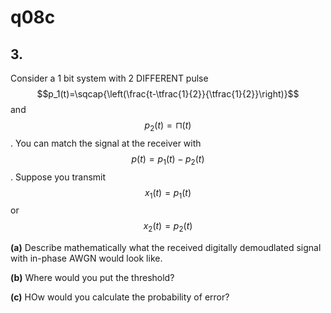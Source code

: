 # q08c

## 3.
Consider a 1 bit system with 2 DIFFERENT pulse $$p_1(t)=\sqcap{\left(\frac{t-\tfrac{1}{2}}{\tfrac{1}{2}}\right)}$$ and $$p_2(t)=\sqcap{(t)}$$.
You can match the signal at the receiver with $$p(t)=p_1(t)-p_2(t)$$. Suppose you transmit $$x_1(t)=p_1(t)$$ or $$x_2(t)=p_2(t)$$

**(a)** Describe mathematically what the received digitally demoudlated signal with in-phase AWGN would look like.

**(b)** Where would you put the threshold?

**(c)** HOw would you calculate the probability of error?
